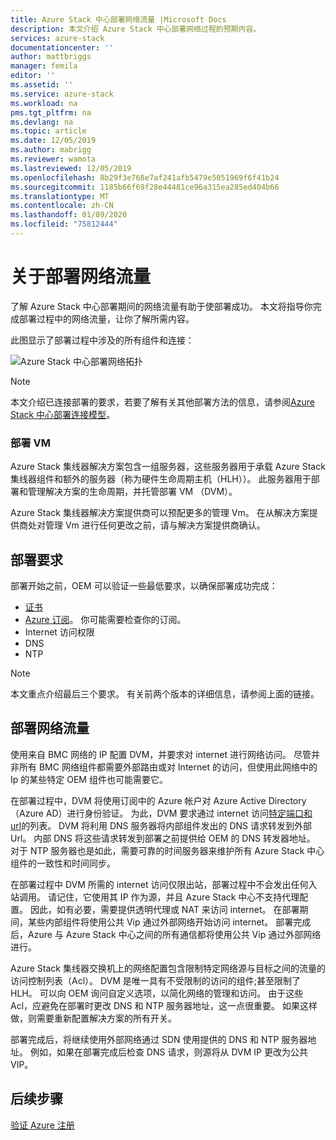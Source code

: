 ```yaml
---
title: Azure Stack 中心部署网络流量 |Microsoft Docs
description: 本文介绍 Azure Stack 中心部署网络过程的预期内容。
services: azure-stack
documentationcenter: ''
author: mattbriggs
manager: femila
editor: ''
ms.assetid: ''
ms.service: azure-stack
ms.workload: na
pms.tgt_pltfrm: na
ms.devlang: na
ms.topic: article
ms.date: 12/05/2019
ms.author: mabrigg
ms.reviewer: wamota
ms.lastreviewed: 12/05/2019
ms.openlocfilehash: 8b29f3e768e7af241afb5479e5051969f6f41b24
ms.sourcegitcommit: 1185b66f69f28e44481ce96a315ea285ed404b66
ms.translationtype: MT
ms.contentlocale: zh-CN
ms.lasthandoff: 01/09/2020
ms.locfileid: "75812444"
---
```

# <a name="about-deployment-network-traffic"></a>关于部署网络流量
了解 Azure Stack 中心部署期间的网络流量有助于使部署成功。 本文将指导你完成部署过程中的网络流量，让你了解所需内容。

此图显示了部署过程中涉及的所有组件和连接：

![Azure Stack 中心部署网络拓扑](media/deployment-networking/figure1.png)

> [!NOTE]
> 本文介绍已连接部署的要求，若要了解有关其他部署方法的信息，请参阅[Azure Stack 中心部署连接模型](azure-stack-connection-models.md)。

### <a name="the-deployment-vm"></a>部署 VM
Azure Stack 集线器解决方案包含一组服务器，这些服务器用于承载 Azure Stack 集线器组件和额外的服务器（称为硬件生命周期主机（HLH））。 此服务器用于部署和管理解决方案的生命周期，并托管部署 VM （DVM）。

Azure Stack 集线器解决方案提供商可以预配更多的管理 Vm。 在从解决方案提供商处对管理 Vm 进行任何更改之前，请与解决方案提供商确认。

## <a name="deployment-requirements"></a>部署要求
部署开始之前，OEM 可以验证一些最低要求，以确保部署成功完成：

-   [证书](azure-stack-pki-certs.md)
-   [Azure 订阅](azure-stack-validate-registration.md)。 你可能需要检查你的订阅。
-   Internet 访问权限
-   DNS
-   NTP

> [!NOTE]
> 本文重点介绍最后三个要求。 有关前两个版本的详细信息，请参阅上面的链接。

## <a name="deployment-network-traffic"></a>部署网络流量
使用来自 BMC 网络的 IP 配置 DVM，并要求对 internet 进行网络访问。 尽管并非所有 BMC 网络组件都需要外部路由或对 Internet 的访问，但使用此网络中的 Ip 的某些特定 OEM 组件也可能需要它。

在部署过程中，DVM 将使用订阅中的 Azure 帐户对 Azure Active Directory （Azure AD）进行身份验证。 为此，DVM 要求通过 internet 访问[特定端口和 url](azure-stack-integrate-endpoints.md)的列表。 DVM 将利用 DNS 服务器将内部组件发出的 DNS 请求转发到外部 Url。 内部 DNS 将这些请求转发到部署之前提供给 OEM 的 DNS 转发器地址。 对于 NTP 服务器也是如此，需要可靠的时间服务器来维护所有 Azure Stack 中心组件的一致性和时间同步。

在部署过程中 DVM 所需的 internet 访问仅限出站，部署过程中不会发出任何入站调用。 请记住，它使用其 IP 作为源，并且 Azure Stack 中心不支持代理配置。 因此，如有必要，需要提供透明代理或 NAT 来访问 internet。 在部署期间，某些内部组件将使用公共 Vip 通过外部网络开始访问 internet。 部署完成后，Azure 与 Azure Stack 中心之间的所有通信都将使用公共 Vip 通过外部网络进行。

Azure Stack 集线器交换机上的网络配置包含限制特定网络源与目标之间的流量的访问控制列表（Acl）。 DVM 是唯一具有不受限制的访问的组件;甚至限制了 HLH。 可以向 OEM 询问自定义选项，以简化网络的管理和访问。 由于这些 Acl，应避免在部署时更改 DNS 和 NTP 服务器地址，这一点很重要。 如果这样做，则需要重新配置解决方案的所有开关。

部署完成后，将继续使用外部网络通过 SDN 使用提供的 DNS 和 NTP 服务器地址。 例如，如果在部署完成后检查 DNS 请求，则源将从 DVM IP 更改为公共 VIP。

## <a name="next-steps"></a>后续步骤
[验证 Azure 注册](azure-stack-validate-registration.md)
